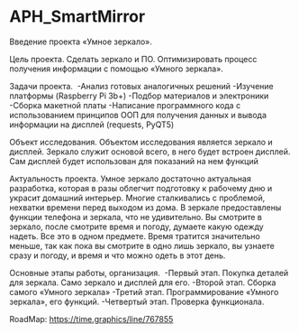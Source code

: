 # APH_SmartMirror

Введение проекта «Умное зеркало».

 Цель проекта. Сделать зеркало и ПО.  Оптимизировать процесс получения информации с помощью «Умного зеркала».

 Задачи проекта. 
  -Анализ готовых аналогичных решений
  -Изучение платформы (Raspberry Pi 3b+)
  -Подбор материалов и электроники
  -Сборка макетной платы
  -Написание программного кода с использованием    принципов ООП для получения данных и вывода информации   на дисплей (requests, PyQT5)

 Объект исследования. Объектом исследования является зеркало и дисплей. Зеркало служит основой всего, в него будет встроен дисплей. Сам дисплей будет использован для показаний на нем функций

 Актуальность проекта. Умное зеркало достаточно актуальная разработка, которая в разы облегчит подготовку к рабочему дню и украсит домашний интерьер. Многие сталкивались с проблемой, нехватки времени перед выходом из дома. В зеркале предоставлены функции телефона и зеркала, что не удивительно. Вы смотрите в зеркало, после смотрите время и погоду, думаете какую одежду надеть. Все это в одном предмете. Время тратится значительно меньше, так как пока вы смотрите в одно лишь зеркало, вы узнаете сразу и погоду, и время и что можно одеть в этот день.
 
 Основные этапы работы, организация. 
  -Первый этап. Покупка деталей для зеркала. Само     зеркало и дисплей для его.
  -Второй этап. Сборка самого «Умного зеркала»
  -Третий этап. Программирование «Умного зеркала», его    функций.
  -Четвертый этап. Проверка функционала.

RoadMap: https://time.graphics/line/767855


